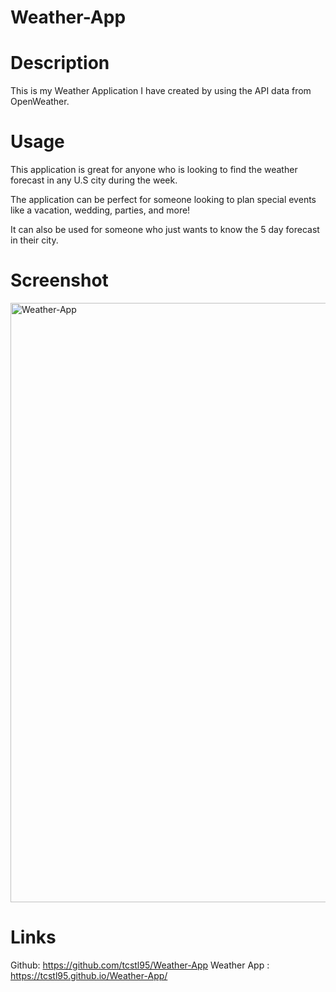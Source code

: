 # Weather-App

# Description

This is my Weather Application I have created by using the API data from OpenWeather. 

# Usage

This application is great for anyone who is looking to find the weather forecast in any U.S city during the week.

The application can be perfect for someone looking to plan special events like a vacation, wedding, parties, and more!

It can also be used for someone who just wants to know the 5 day forecast in their city.

# Screenshot 

<img width="959" alt="Weather-App" src="https://user-images.githubusercontent.com/107820740/197691620-19d2bfd6-81f2-4a50-bf17-9e9b7ecc40e8.png">

# Links

Github: https://github.com/tcstl95/Weather-App
Weather App : https://tcstl95.github.io/Weather-App/
